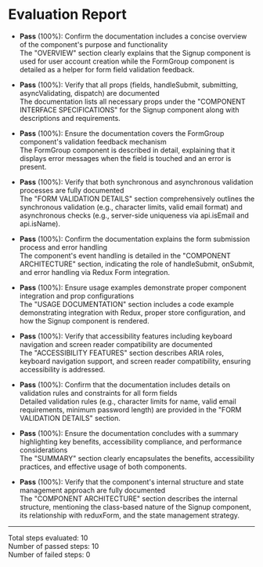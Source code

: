 # Evaluation Report

- **Pass** (100%): Confirm the documentation includes a concise overview of the component's purpose and functionality  
  The "OVERVIEW" section clearly explains that the Signup component is used for user account creation while the FormGroup component is detailed as a helper for form field validation feedback.

- **Pass** (100%): Verify that all props (fields, handleSubmit, submitting, asyncValidating, dispatch) are documented  
  The documentation lists all necessary props under the "COMPONENT INTERFACE SPECIFICATIONS" for the Signup component along with descriptions and requirements.

- **Pass** (100%): Ensure the documentation covers the FormGroup component's validation feedback mechanism  
  The FormGroup component is described in detail, explaining that it displays error messages when the field is touched and an error is present.

- **Pass** (100%): Verify that both synchronous and asynchronous validation processes are fully documented  
  The "FORM VALIDATION DETAILS" section comprehensively outlines the synchronous validation (e.g., character limits, valid email format) and asynchronous checks (e.g., server-side uniqueness via api.isEmail and api.isName).

- **Pass** (100%): Confirm the documentation explains the form submission process and error handling  
  The component's event handling is detailed in the "COMPONENT ARCHITECTURE" section, indicating the role of handleSubmit, onSubmit, and error handling via Redux Form integration.

- **Pass** (100%): Ensure usage examples demonstrate proper component integration and prop configurations  
  The "USAGE DOCUMENTATION" section includes a code example demonstrating integration with Redux, proper store configuration, and how the Signup component is rendered.

- **Pass** (100%): Verify that accessibility features including keyboard navigation and screen reader compatibility are documented  
  The "ACCESSIBILITY FEATURES" section describes ARIA roles, keyboard navigation support, and screen reader compatibility, ensuring accessibility is addressed.

- **Pass** (100%): Confirm that the documentation includes details on validation rules and constraints for all form fields  
  Detailed validation rules (e.g., character limits for name, valid email requirements, minimum password length) are provided in the "FORM VALIDATION DETAILS" section.

- **Pass** (100%): Ensure the documentation concludes with a summary highlighting key benefits, accessibility compliance, and performance considerations  
  The "SUMMARY" section clearly encapsulates the benefits, accessibility practices, and effective usage of both components.

- **Pass** (100%): Verify that the component's internal structure and state management approach are fully documented  
  The "COMPONENT ARCHITECTURE" section describes the internal structure, mentioning the class-based nature of the Signup component, its relationship with reduxForm, and the state management strategy.

---

Total steps evaluated: 10  
Number of passed steps: 10  
Number of failed steps: 0
